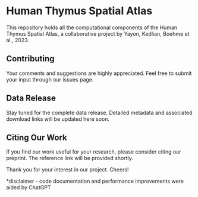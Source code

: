 
# Human Thymus Spatial Atlas

This repository holds all the computational components of the Human Thymus Spatial Atlas, a collaborative project by Yayon, Kedlian, Boehme et al., 2023.

## Contributing

Your comments and suggestions are highly appreciated. Feel free to submit your input through our issues page.

## Data Release

Stay tuned for the complete data release. Detailed metadata and associated download links will be updated here soon.

## Citing Our Work

If you find our work useful for your research, please consider citing our preprint. The reference link will be provided shortly.

Thank you for your interest in our project. Cheers!

*disclaimer - code documentation and performance improvements were aided by ChatGPT
